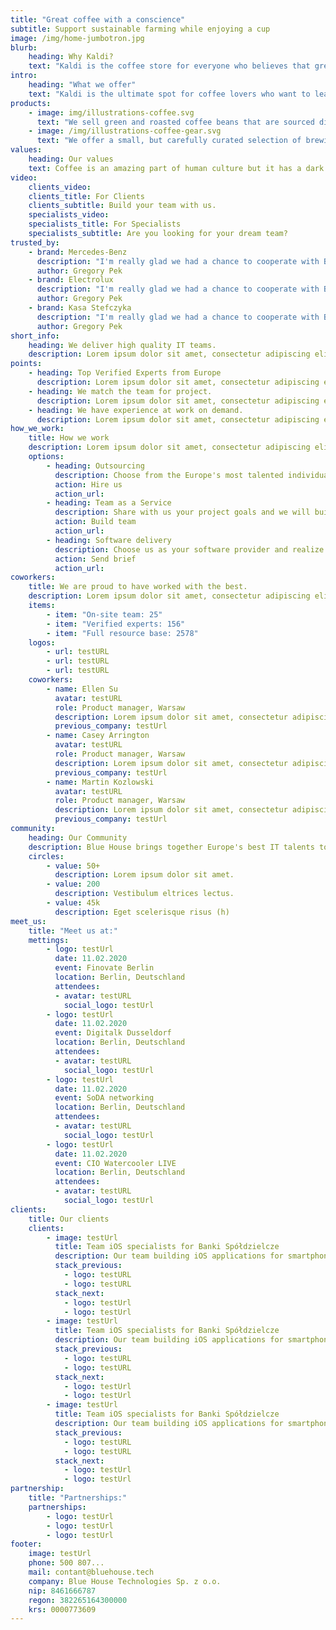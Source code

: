 ```yaml
---
title: "Great coffee with a conscience"
subtitle: Support sustainable farming while enjoying a cup
image: /img/home-jumbotron.jpg
blurb:
    heading: Why Kaldi?
    text: "Kaldi is the coffee store for everyone who believes that great coffee shouldn't just taste good, it should do good too. We source all of our beans directly from small scale sustainable farmers and make sure part of the profits are reinvested in their communities."
intro:
    heading: "What we offer"
    text: "Kaldi is the ultimate spot for coffee lovers who want to learn about their java’s origin and support the farmers that grew it. We take coffee production, roasting and brewing seriously and we’re glad to pass that knowledge to anyone."
products:
    - image: img/illustrations-coffee.svg
      text: "We sell green and roasted coffee beans that are sourced directly from independent farmers and farm cooperatives. We’re proud to offer a variety of coffee beans grown with great care for the environment and local communities. Check our post or contact us directly for current availability."
    - image: /img/illustrations-coffee-gear.svg
      text: "We offer a small, but carefully curated selection of brewing gear and tools for every taste and experience level. No matter if you roast your own beans or just bought your first french press, you’ll find a gadget to fall in love with in our shop."
values:
    heading: Our values
    text: Coffee is an amazing part of human culture but it has a dark side too – one of colonialism and mindless abuse of natural resources and human lives. We want to turn this around and return the coffee trade to the drink’s exhilarating, empowering and unifying nature.
video:
    clients_video: 
    clients_title: For Clients
    clients_subtitle: Build your team with us.
    specialists_video:
    specialists_title: For Specialists
    specialists_subtitle: Are you looking for your dream team?
trusted_by:
    - brand: Mercedes-Benz
      description: "I'm really glad we had a chance to cooperate with BHT. All projects were delivered always before the deadline with better quality I expected."
      author: Gregory Pek
    - brand: Electrolux
      description: "I'm really glad we had a chance to cooperate with BHT. All projects were delivered always before the deadline with better quality I expected."
      author: Gregory Pek
    - brand: Kasa Stefczyka
      description: "I'm really glad we had a chance to cooperate with BHT. All projects were delivered always before the deadline with better quality I expected."
      author: Gregory Pek
short_info:
    heading: We deliver high quality IT teams.
    description: Lorem ipsum dolor sit amet, consectetur adipiscing elit. Nulla rutrum mi ipsum, nec lobortis lectus accumsan in. Morbi in dignissim sapien. Proin faucibus cursus augue in pellentesque. Maecenas dapibus et mauris non pharetra. In tincidunt justo quis tincidunt elementum. Mauris sed dui mauris. Maecenas in cursus ligula. Suspendisse ac quam nec ligula ullamcorper pulvinar ac sit amet mi.
points: 
    - heading: Top Verified Experts from Europe
      description: Lorem ipsum dolor sit amet, consectetur adipiscing elit. Nulla rutrum mi ipsum, nec lobortis lectus accumsan in.
    - heading: We match the team for project.
      description: Lorem ipsum dolor sit amet, consectetur adipiscing elit. Nulla rutrum mi ipsum, nec lobortis lectus accumsan in.
    - heading: We have experience at work on demand.
      description: Lorem ipsum dolor sit amet, consectetur adipiscing elit. Nulla rutrum mi ipsum, nec lobortis lectus accumsan in.
how_we_work:
    title: How we work
    description: Lorem ipsum dolor sit amet, consectetur adipiscing elit. Nulla rutrum mi ipsum, nec lobortis lectus accumsan in.
    options:
        - heading: Outsourcing
          description: Choose from the Europe's most talented individuals available in our community to join your team and share their knowledge across your organization.
          action: Hire us
          action_url:
        - heading: Team as a Service
          description: Share with us your project goals and we will build a complete, tailored team of experts.
          action: Build team
          action_url:
        - heading: Software delivery
          description: Choose us as your software provider and realize your technology project with us.
          action: Send brief
          action_url:
coworkers:
    title: We are proud to have worked with the best.
    description: Lorem ipsum dolor sit amet, consectetur adipiscing elit. Nulla rutrum mi ipsum, nec lobortis lectus accumsan in. Morbi in dignissim sapien. Proin faucibus cursus augue in pellentesque. Maecenas dapibus et mauris non pharetra. In tincidunt justo quis tincidunt elementum. Mauris sed dui mauris. Maecenas in cursus ligula. Suspendisse ac quam nec ligula ullamcorper pulvinar ac sit amet mi.
    items: 
        - item: "On-site team: 25"
        - item: "Verified experts: 156"
        - item: "Full resource base: 2578"
    logos: 
        - url: testURL
        - url: testURL
        - url: testURL
    coworkers:
        - name: Ellen Su
          avatar: testURL
          role: Product manager, Warsaw
          description: Lorem ipsum dolor sit amet, consectetur adipiscing elit. Nulla rutrum mi ipsum, nec lobortis lectus accumsan in.
          previous_company: testUrl
        - name: Casey Arrington
          avatar: testURL
          role: Product manager, Warsaw
          description: Lorem ipsum dolor sit amet, consectetur adipiscing elit. Nulla rutrum mi ipsum, nec lobortis lectus accumsan in.
          previous_company: testUrl
        - name: Martin Kozlowski
          avatar: testURL
          role: Product manager, Warsaw
          description: Lorem ipsum dolor sit amet, consectetur adipiscing elit. Nulla rutrum mi ipsum, nec lobortis lectus accumsan in.
          previous_company: testUrl
community:
    heading: Our Community
    description: Blue House brings together Europe's best IT talents to create meaningful communities revolving around technologoy. We belive we can bring real value through our Communities - both to our Clients and to our Experts.
    circles:
        - value: 50+
          description: Lorem ipsum dolor sit amet.
        - value: 200
          description: Vestibulum eltrices lectus.
        - value: 45k
          description: Eget scelerisque risus (h)
meet_us:
    title: "Meet us at:"
    mettings:
        - logo: testUrl
          date: 11.02.2020
          event: Finovate Berlin
          location: Berlin, Deutschland
          attendees:
          - avatar: testURL
            social_logo: testUrl
        - logo: testUrl
          date: 11.02.2020
          event: Digitalk Dusseldorf
          location: Berlin, Deutschland
          attendees:
          - avatar: testURL
            social_logo: testUrl
        - logo: testUrl
          date: 11.02.2020
          event: SoDA networking
          location: Berlin, Deutschland
          attendees:
          - avatar: testURL
            social_logo: testUrl
        - logo: testUrl
          date: 11.02.2020
          event: CIO Watercooler LIVE
          location: Berlin, Deutschland
          attendees:
          - avatar: testURL
            social_logo: testUrl
clients:
    title: Our clients
    clients:
        - image: testUrl
          title: Team iOS specialists for Banki Spółdzielcze
          description: Our team building iOS applications for smartphones and iPad.
          stack_previous:
            - logo: testURL
            - logo: testURL
          stack_next:
            - logo: testUrl
            - logo: testUrl
        - image: testUrl
          title: Team iOS specialists for Banki Spółdzielcze
          description: Our team building iOS applications for smartphones and iPad.
          stack_previous:
            - logo: testURL
            - logo: testURL
          stack_next:
            - logo: testUrl
            - logo: testUrl
        - image: testUrl
          title: Team iOS specialists for Banki Spółdzielcze
          description: Our team building iOS applications for smartphones and iPad.
          stack_previous:
            - logo: testURL
            - logo: testURL
          stack_next:
            - logo: testUrl
            - logo: testUrl
partnership:
    title: "Partnerships:"
    partnerships:
        - logo: testUrl
        - logo: testUrl
        - logo: testUrl
footer:
    image: testUrl
    phone: 500 807...
    mail: contant@bluehouse.tech
    company: Blue House Technologies Sp. z o.o.
    nip: 8461666787
    regon: 382265164300000
    krs: 0000773609
---
```


